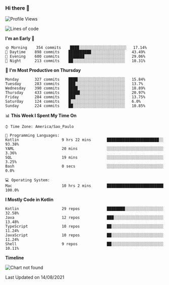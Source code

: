### Hi there 👋

<!--
**fernandonogueira/fernandonogueira** is a ✨ _special_ ✨ repository because its `README.md` (this file) appears on your GitHub profile.

Here are some ideas to get you started:

- 🔭 I’m currently working on ...
- 🌱 I’m currently learning ...
- 👯 I’m looking to collaborate on ...
- 🤔 I’m looking for help with ...
- 💬 Ask me about ...
- 📫 How to reach me: ...
- 😄 Pronouns: ...
- ⚡ Fun fact: ...
-->

<!--START_SECTION:waka-->
![Profile Views](http://img.shields.io/badge/Profile%20Views-2-blue)

![Lines of code](https://img.shields.io/badge/From%20Hello%20World%20I%27ve%20Written-463563%20lines%20of%20code-blue)

**I'm an Early 🐤** 

```text
🌞 Morning    354 commits    ████░░░░░░░░░░░░░░░░░░░░░   17.14% 
🌆 Daytime    898 commits    ██████████░░░░░░░░░░░░░░░   43.49% 
🌃 Evening    600 commits    ███████░░░░░░░░░░░░░░░░░░   29.06% 
🌙 Night      213 commits    ██░░░░░░░░░░░░░░░░░░░░░░░   10.31%

```
📅 **I'm Most Productive on Thursday** 

```text
Monday       327 commits    ████░░░░░░░░░░░░░░░░░░░░░   15.84% 
Tuesday      283 commits    ███░░░░░░░░░░░░░░░░░░░░░░   13.7% 
Wednesday    390 commits    ████░░░░░░░░░░░░░░░░░░░░░   18.89% 
Thursday     433 commits    █████░░░░░░░░░░░░░░░░░░░░   20.97% 
Friday       284 commits    ███░░░░░░░░░░░░░░░░░░░░░░   13.75% 
Saturday     124 commits    █░░░░░░░░░░░░░░░░░░░░░░░░   6.0% 
Sunday       224 commits    ██░░░░░░░░░░░░░░░░░░░░░░░   10.85%

```


📊 **This Week I Spent My Time On** 

```text
⌚︎ Time Zone: America/Sao_Paulo

💬 Programming Languages: 
Kotlin                   9 hrs 22 mins       ███████████████████████░░   93.38% 
YAML                     20 mins             ░░░░░░░░░░░░░░░░░░░░░░░░░   3.36% 
SQL                      19 mins             ░░░░░░░░░░░░░░░░░░░░░░░░░   3.25% 
Bash                     0 secs              ░░░░░░░░░░░░░░░░░░░░░░░░░   0.0%

💻 Operating System: 
Mac                      10 hrs 2 mins       █████████████████████████   100.0%

```

**I Mostly Code in Kotlin** 

```text
Kotlin                   29 repos            ████████░░░░░░░░░░░░░░░░░   32.58% 
Java                     12 repos            ███░░░░░░░░░░░░░░░░░░░░░░   13.48% 
TypeScript               10 repos            ██░░░░░░░░░░░░░░░░░░░░░░░   11.24% 
JavaScript               10 repos            ██░░░░░░░░░░░░░░░░░░░░░░░   11.24% 
Shell                    9 repos             ██░░░░░░░░░░░░░░░░░░░░░░░   10.11%

```


**Timeline**

![Chart not found](https://raw.githubusercontent.com/fernandonogueira/fernandonogueira/master/charts/bar_graph.png) 


 Last Updated on 14/08/2021
<!--END_SECTION:waka-->
